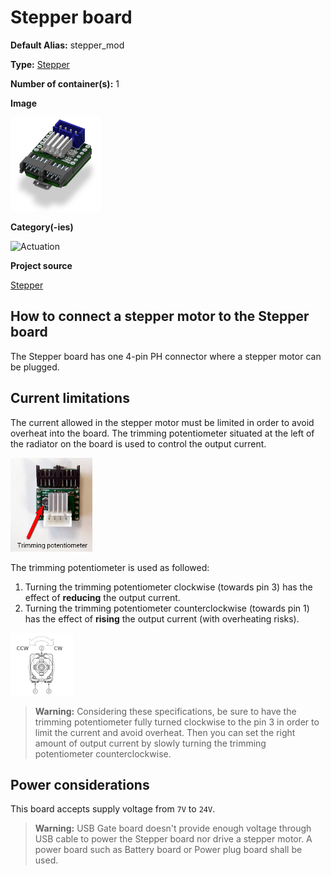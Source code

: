 # Stepper board
<div class="cust_sheet" markdown="1">
<p class="cust_sheet-title" markdown="1"><strong>Default Alias:</strong> stepper_mod</p>
<p class="cust_sheet-title" markdown="1"><strong>Type:</strong> <a href="../../software/containers_list/stepper.md">Stepper</a></p>
<p class="cust_sheet-title" markdown="1"><strong>Number of container(s):</strong> 1</p>
<p class="cust_sheet-title" markdown="1"><strong>Image</strong></p>
<p class="cust_indent" markdown="1"><img height="150" src="../../../_assets/img/stepper-container.png"></p>
<p class="cust_sheet-title" markdown="1"><strong>Category(-ies)</strong></p>
<p class="cust_indent" markdown="1">
<img height="50" src="../../../_assets/img/sticker-actuation.png" title="Actuation">
</p>
<p class="cust_sheet-title" markdown="1"><strong>Project source </strong></p>
<a class="github-button" data-size="large" aria-label="Star Luos-io/Luos on GitHub" href="https://github.com/Luos-io/Examples/blob/master/Projects/l0/Stepper" target="_blank">Stepper</a>
</div>

## How to connect a stepper motor to the Stepper board
The Stepper board has one 4-pin PH connector where a stepper motor can be plugged.

## Current limitations
The current allowed in the stepper motor must be limited in order to avoid overheat into the board. The trimming potentiometer situated at the left of the radiator on the board is used to control the output current.

<img height="150" src="../../../_assets/img/steppermotor-potar.jpg" title="Stepper motor" />


The trimming potentiometer is used as followed:

1. Turning the trimming potentiometer clockwise (towards pin 3) has the effect of **reducing** the output current.
2. Turning the trimming potentiometer counterclockwise (towards pin 1) has the effect of **rising** the output current (with overheating risks).

<img height="100" src="../../../_assets/img/potentiometer-stepper-motor.png" title="Potentiometer Stepper motor" />

> **Warning:** Considering these specifications, be sure to have the trimming potentiometer fully turned clockwise to the pin 3 in order to limit the current and avoid overheat. Then you can set the right amount of output current by slowly turning the trimming potentiometer counterclockwise.



## Power considerations
This board accepts supply voltage from `7V` to `24V`.

> **Warning:** USB Gate board doesn't provide enough voltage through USB cable to power the Stepper board nor drive a stepper motor. A power board such as Battery board or Power plug board shall be used.
